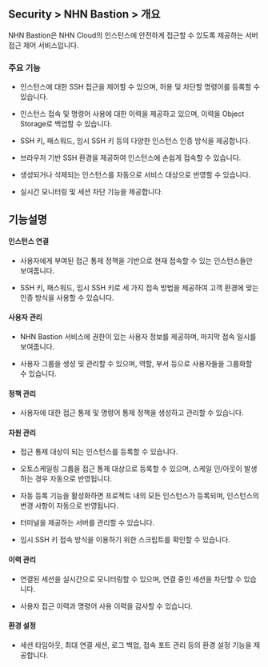 ## Security > NHN Bastion > 개요


NHN Bastion은 NHN Cloud의 인스턴스에 안전하게 접근할 수 있도록 제공하는 서버 접근 제어 서비스입니다.


### 주요 기능


* 인스턴스에 대한 SSH 접근을 제어할 수 있으며, 허용 및 차단할 명령어를 등록할 수 있습니다.

* 인스턴스 접속 및 명령어 사용에 대한 이력을 제공하고 있으며, 이력을 Object Storage로 백업할 수 있습니다.

* SSH 키, 패스워드, 임시 SSH 키 등의 다양한 인스턴스 인증 방식을 제공합니다.

* 브라우저 기반 SSH 환경을 제공하여 인스턴스에 손쉽게 접속할 수 있습니다.

* 생성되거나 삭제되는 인스턴스를 자동으로 서비스 대상으로 반영할 수 있습니다.
* 실시간 모니터링 및 세션 차단 기능을 제공합니다.


## 기능설명

#### 인스턴스 연결


* 사용자에게 부여된 접근 통제 정책을 기반으로 현재 접속할 수 있는 인스턴스들만 보여줍니다.

* SSH 키, 패스워드, 임시 SSH 키로 세 가지 접속 방법을 제공하여 고객 환경에 맞는 인증 방식을 사용할 수 있습니다.


#### 사용자 관리


* NHN Bastion 서비스에 권한이 있는 사용자 정보를 제공하며, 마지막 접속 일시를 보여줍니다.

* 사용자 그룹을 생성 및 관리할 수 있으며, 역할, 부서 등으로 사용자들을 그룹화할 수 있습니다.


#### 정책 관리


* 사용자에 대한 접근 통제 및 명령어 통제 정책을 생성하고 관리할 수 있습니다.


#### 자원 관리


* 접근 통제 대상이 되는 인스턴스를 등록할 수 있습니다.

* 오토스케일링 그룹을 접근 통제 대상으로 등록할 수 있으며, 스케일 인/아웃이 발생하는 경우 자동으로 반영됩니다.

* 자동 등록 기능을 활성화하면 프로젝트 내의 모든 인스턴스가 등록되며, 인스턴스의 변경 사항이 자동으로 반영됩니다.

* 터미널을 제공하는 서버를 관리할 수 있습니다.
* 임시 SSH 키 접속 방식을 이용하기 위한 스크립트를 확인할 수 있습니다.


#### 이력 관리


* 연결된 세션을 실시간으로 모니터링할 수 있으며, 연결 중인 세션을 차단할 수 있습니다.

* 사용자 접근 이력과 명령어 사용 이력을 감사할 수 있습니다.

#### 환경 설정


* 세션 타임아웃, 최대 연결 세션, 로그 백업, 접속 포트 관리 등의 환경 설정 기능을 제공합니다.

